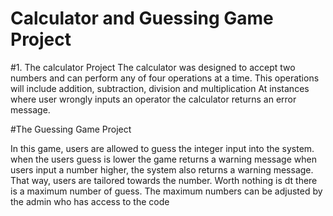 # Calculator and Guessing Game Project
#1. The calculator Project
The calculator was designed to accept two numbers and can perform any of four operations at a time.
This operations will include addition, subtraction, division and multiplication 
At instances where user wrongly inputs an operator the calculator returns an error message. 

#The Guessing Game Project

In this game, users are allowed to guess the integer input into the system. 
when the users guess is lower the game returns a warning message 
when users input a number higher, the system also returns a warning message.
That way, users are tailored towards the number. 
Worth nothing is dt there is a maximum number of guess. 
The maximum numbers can be adjusted by the admin who has access to the code 

